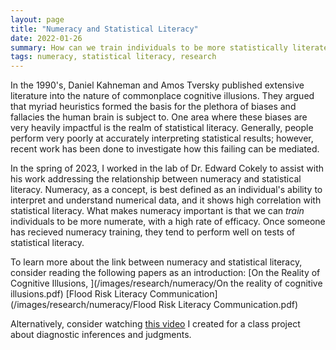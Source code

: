 ```yaml
---
layout: page
title: "Numeracy and Statistical Literacy"
date: 2022-01-26
summary: How can we train individuals to be more statistically literate?
tags: numeracy, statistical literacy, research
---
```


In the 1990's, Daniel Kahneman and Amos Tversky published extensive literature into the nature of commonplace cognitive illusions. They argued that myriad heuristics formed the basis for the plethora of biases and fallacies the human brain is subject to. One area where these biases are very heavily impactful is the realm of statistical literacy. Generally, people perform very poorly at accurately interpreting statistical results; however, recent work has been done to investigate how this failing can be mediated. 

In the spring of 2023, I worked in the lab of Dr. Edward Cokely to assist with his work addressing the relationship between numeracy and statistical literacy. Numeracy, as a concept, is best defined as an individual's ability to interpret and understand numerical data, and it shows high correlation with statistical literacy. What makes numeracy important is that we can _train_ individuals to be more numerate, with a high rate of efficacy. Once someone has recieved numeracy training, they tend to perform well on tests of statistical literacy.

To learn more about the link between numeracy and statistical literacy, consider reading the following papers as an introduction: [On the Reality of Cognitive Illusions, ](/images/research/numeracy/On the reality of cognitive illusions.pdf) [Flood Risk Literacy Communication](/images/research/numeracy/Flood Risk Literacy Communication.pdf)

Alternatively, consider watching [this video](https://youtu.be/1IDf9qqG72c?si=c_e26E1ERQbTk-c8) I created for a class project about diagnostic inferences and judgments.